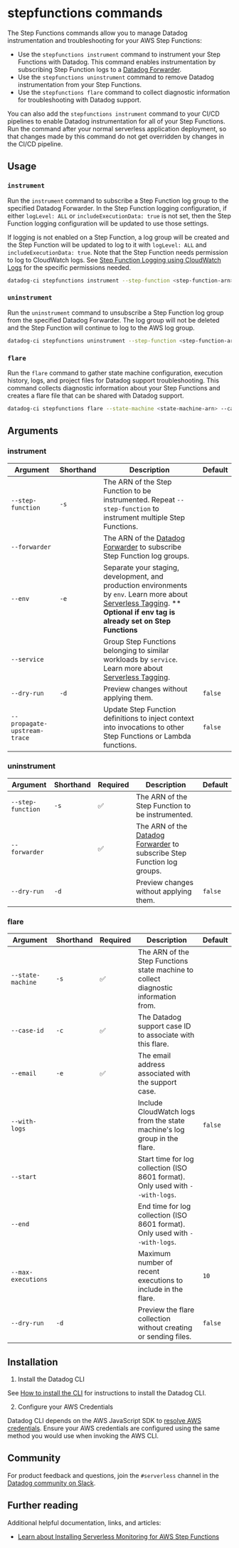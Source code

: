 # stepfunctions commands

The Step Functions commands allow you to manage Datadog instrumentation and troubleshooting for your AWS Step Functions:

- Use the `stepfunctions instrument` command to instrument your Step Functions with Datadog. This command enables instrumentation by subscribing Step Function logs to a [Datadog Forwarder](https://docs.datadoghq.com/logs/guide/forwarder/).
- Use the `stepfunctions uninstrument` command to remove Datadog instrumentation from your Step Functions.
- Use the `stepfunctions flare` command to collect diagnostic information for troubleshooting with Datadog support.

You can also add the `stepfunctions instrument` command to your CI/CD pipelines to enable Datadog instrumentation for all of your Step Functions. Run the command after your normal serverless application deployment, so that changes made by this command do not get overridden by changes in the CI/CD pipeline.

## Usage

### `instrument`

Run the `instrument` command to subscribe a Step Function log group to the specified Datadog Forwarder. In the Step Function logging configuration, if either `logLevel: ALL` or `includeExecutionData: true` is not set, then the Step Function logging configuration will be updated to use those settings.

If logging is not enabled on a Step Function, a log group will be created and the Step Function will be updated to log to it with `logLevel: ALL` and `includeExecutionData: true`. Note that the Step Function needs permission to log to CloudWatch logs. See [Step Function Logging using CloudWatch Logs](https://docs.aws.amazon.com/step-functions/latest/dg/cw-logs.html) for the specific permissions needed.

```bash
datadog-ci stepfunctions instrument --step-function <step-function-arn> --forwarder <forwarder-arn> [--service] [--env] [--dry-run]
```

### `uninstrument`
Run the `uninstrument` command to unsubscribe a Step Function log group from the specified Datadog Forwarder. The log group will not be deleted and the Step Function will continue to log to the AWS log group.

```bash
datadog-ci stepfunctions uninstrument --step-function <step-function-arn> --forwarder <forwarder-arn> [--dry-run]
```

### `flare`
Run the `flare` command to gather state machine configuration, execution history, logs, and project files for Datadog support troubleshooting. This command collects diagnostic information about your Step Functions and creates a flare file that can be shared with Datadog support.

```bash
datadog-ci stepfunctions flare --state-machine <state-machine-arn> --case-id <case-id> --email <email> [--region] [--with-logs] [--start] [--end] [--max-executions] [--dry-run]
```

## Arguments

### instrument

| Argument          | Shorthand | Description                                                                                                                                                                                                                                               | Default |
| ----------------- | --------- | --------------------------------------------------------------------------------------------------------------------------------------------------------------------------------------------------------------------------------------------------------- | ------- |
| `--step-function` | `-s`           | The ARN of the Step Function to be instrumented. Repeat `--step-function` to instrument multiple Step Functions.                                                                                                                                          |         |
| `--forwarder`     |                | The ARN of the [Datadog Forwarder](https://docs.datadoghq.com/logs/guide/forwarder/) to subscribe Step Function log groups.                                                                                                                               |         |
| `--env`           | `-e`           | Separate your staging, development, and production environments by `env`. Learn more about [Serverless Tagging](https://docs.datadoghq.com/serverless/guide/serverless_tagging/#the-env-tag). ** **Optional if env tag is already set on Step Functions** |         |
| `--service`       |                | Group Step Functions belonging to similar workloads by `service`. Learn more about [Serverless Tagging](https://docs.datadoghq.com/serverless/guide/serverless_tagging/#the-service-tag).                                                                 |         |
| `--dry-run`       | `-d`           | Preview changes without applying them.                                                                                                                                                                                                                    | `false` |
| `--propagate-upstream-trace`       |             | Update Step Function definitions to inject context into invocations to other Step Functions or Lambda functions.                                                                                                                            | `false` |

### uninstrument

| Argument          | Shorthand | Required           | Description                                                                                                                 | Default |
| ----------------- | --------- | ------------------ | --------------------------------------------------------------------------------------------------------------------------- | ------- |
| `--step-function` | `-s`      | :white_check_mark: | The ARN of the Step Function to be instrumented.                                                                            |         |
| `--forwarder`     |           | :white_check_mark: | The ARN of the [Datadog Forwarder](https://docs.datadoghq.com/logs/guide/forwarder/) to subscribe Step Function log groups. |         |
| `--dry-run`       | `-d`      |                    | Preview changes without applying them.                                                                                      | `false` |

### flare

| Argument          | Shorthand | Required           | Description                                                                                                                                                                                     | Default |
| ----------------- | --------- | ------------------ | ----------------------------------------------------------------------------------------------------------------------------------------------------------------------------------------------- | ------- |
| `--state-machine` | `-s`      | :white_check_mark: | The ARN of the Step Functions state machine to collect diagnostic information from.                                                                                                             |         |
| `--case-id`       | `-c`      | :white_check_mark: | The Datadog support case ID to associate with this flare.                                                                                                                                      |         |
| `--email`         | `-e`      | :white_check_mark: | The email address associated with the support case.                                                                                                                                             |         |
| `--with-logs`     |           |                    | Include CloudWatch logs from the state machine's log group in the flare.                                                                                                                       | `false` |
| `--start`         |           |                    | Start time for log collection (ISO 8601 format). Only used with `--with-logs`.                                                                                                                 |         |
| `--end`           |           |                    | End time for log collection (ISO 8601 format). Only used with `--with-logs`.                                                                                                                   |         |
| `--max-executions`|           |                    | Maximum number of recent executions to include in the flare.                                                                                                                                   | `10`    |
| `--dry-run`       | `-d`      |                    | Preview the flare collection without creating or sending files.                                                                                                                                 | `false` |

## Installation

1. Install the Datadog CLI

See [How to install the CLI](https://github.com/DataDog/datadog-ci/tree/duncan-harvey/add-step-function-command#how-to-install-the-cli) for instructions to install the Datadog CLI.

2. Configure your AWS Credentials

Datadog CLI depends on the AWS JavaScript SDK to [resolve AWS credentials](https://docs.aws.amazon.com/sdk-for-javascript/v2/developer-guide/setting-credentials-node.html). Ensure your AWS credentials are configured using the same method you would use when invoking the AWS CLI.

## Community

For product feedback and questions, join the `#serverless` channel in the [Datadog community on Slack](https://chat.datadoghq.com/).

[1]: https://docs.aws.amazon.com/sdk-for-javascript/v2/developer-guide/setting-credentials-node.html
[2]: https://github.com/DataDog/datadog-ci
[3]: https://docs.datadoghq.com/serverless/troubleshooting/serverless_tagging/#the-env-tag
[4]: https://docs.datadoghq.com/serverless/troubleshooting/serverless_tagging/#the-service-tag
[5]: https://docs.datadoghq.com/serverless/forwarder/
[6]: https://docs.aws.amazon.com/cli/latest/userguide/cli-configure-profiles.html#using-profiles
[7]: https://docs.datadoghq.com/serverless/libraries_integrations/cli/

## Further reading

Additional helpful documentation, links, and articles:

- [Learn about Installing Serverless Monitoring for AWS Step Functions][8]

[8]: https://docs.datadoghq.com/serverless/step_functions/installation/?tab=datadogcli
